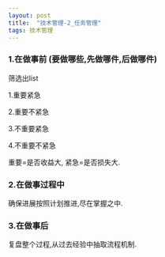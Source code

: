 ```yaml
---
layout: post
title:  "技术管理-2_任务管理"
tags: 技术管理
---
```

        
### 1.在做事前  (要做哪些,先做哪件,后做哪件)
   
   筛选出list
   
   1.重要紧急
   
   2.重要不紧急
   
   3.不重要紧急
   
   4.不重要不紧急
   
   重要=是否收益大, 紧急=是否损失大.
    
### 2.在做事过程中

   确保进展按照计划推进,尽在掌握之中.
    
### 3.在做事后

   复盘整个过程,从过去经验中抽取流程机制.
   